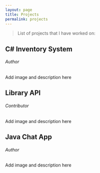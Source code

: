 ```yaml
---
layout: page
title: Projects
permalink: projects
---
```


> List of projects that I have worked on:

## C# Inventory System
###### Author

Add image and description here

## Library API
###### Contributor

Add image and description here

## Java Chat App
###### Author

Add image and description here
